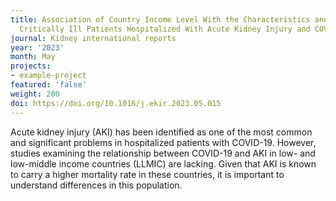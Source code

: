 ```yaml
---
title: Association of Country Income Level With the Characteristics and Outcomes of
  Critically Ill Patients Hospitalized With Acute Kidney Injury and COVID-19.
journal: Kidney international reports
year: '2023'
month: May
projects:
- example-project
featured: 'false'
weight: 200
doi: https://doi.org/10.1016/j.ekir.2023.05.015
---
```


Acute kidney injury (AKI) has been identified as one of the most common and significant problems in hospitalized patients with COVID-19. However, studies examining the relationship between COVID-19 and AKI in low- and low-middle income countries (LLMIC) are lacking. Given that AKI is known to carry a higher mortality rate in these countries, it is important to understand differences in this population.